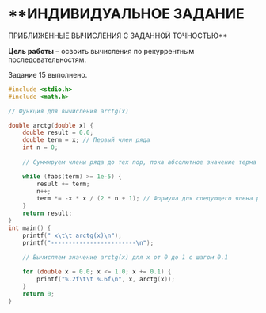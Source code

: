 # **ИНДИВИДУАЛЬНОЕ ЗАДАНИЕ  
ПРИБЛИЖЕННЫЕ ВЫЧИСЛЕНИЯ С ЗАДАННОЙ ТОЧНОСТЬЮ**

**Цель работы** – освоить вычисления по рекуррентным последовательностям.

Задание 15 выполнено.

```C
#include <stdio.h>
#include <math.h>

// Функция для вычисления arctg(x)

double arctg(double x) {
    double result = 0.0;
    double term = x; // Первый член ряда
    int n = 0;
    
    // Суммируем члены ряда до тех пор, пока абсолютное значение терма не станет меньше epsilon

    while (fabs(term) >= 1e-5) {
        result += term;
        n++;
        term *= -x * x / (2 * n + 1); // Формула для следующего члена ряда
    }
    return result;
}
int main() {
    printf(" x\t\t arctg(x)\n");
    printf("------------------------\n");
    
    // Вычисляем значение arctg(x) для x от 0 до 1 с шагом 0.1

    for (double x = 0.0; x <= 1.0; x += 0.1) {
        printf("%.2f\t\t %.6f\n", x, arctg(x));
    }
    return 0;
}
```

